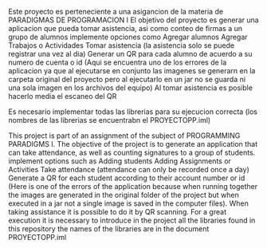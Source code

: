 Este proyecto es perteneciente a una asigancion de la materia de PARADIGMAS DE PROGRAMACION I
El objetivo del proyecto es generar una aplicacion que pueda tomar asistencia, asi como conteo de firmas a un grupo de alumnos
implemente opciones como
  Agregar alumnos
  Agregar Trabajos o Actividades
  Tomar asistencia (la asistencia solo se puede registrar una vez al dia)
  Generar un QR para cada alumno de acuerdo a su numero de cuenta o id (Aqui se encuentra uno de los errores de la aplicacion ya que al ejecutarse en conjunto las imagenes se generarn en la carpeta original del proyecto
  pero al ejecutarlo en un jar no se guarda ni una sola imagen en los archivos del equipo)
  Al tomar asistencia es posible hacerlo media el escaneo del QR

  Es necesario implementar todas las librerias para su ejecucion correcta (los nombres de las librerias se encuentrabn el PROYECTOPP.iml)

  This project is part of an assignment of the subject of PROGRAMMING PARADIGMS I.
The objective of the project is to generate an application that can take attendance, as well as counting signatures to a group of students.
implement options such as
  Adding students
  Adding Assignments or Activities
  Take attendance (attendance can only be recorded once a day)
  Generate a QR for each student according to their account number or id (Here is one of the errors of the application because when running together the images are generated in the original folder of the project
  but when executed in a jar not a single image is saved in the computer files).
  When taking assistance it is possible to do it by QR scanning.
For a great execution it is necessary to introduce in the project all the libraries found in this repository
the names of the libraries are in the document PROYECTOPP.iml
